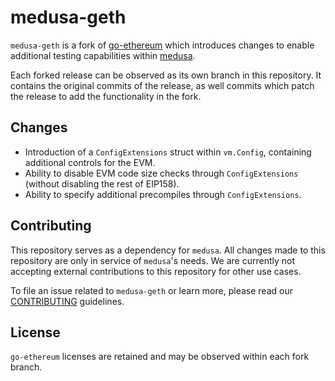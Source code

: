 # medusa-geth

`medusa-geth` is a fork of [go-ethereum](https://github.com/ethereum/go-ethereum) which introduces changes to enable additional testing capabilities within [medusa](https://github.com/crytic/medusa).

Each forked release can be observed as its own branch in this repository. It contains the original commits of the release, as well commits which patch the release to add the functionality in the fork.


## Changes

- Introduction of a `ConfigExtensions` struct within `vm.Config`, containing additional controls for the EVM.
- Ability to disable EVM code size checks through `ConfigExtensions` (without disabling the rest of EIP158).
- Ability to specify additional precompiles through  `ConfigExtensions`.

## Contributing

This repository serves as a dependency for `medusa`. All changes made to this repository are only in service of `medusa`'s needs. We are currently not accepting external contributions to this repository for other use cases. 

To file an issue related to `medusa-geth` or learn more, please read our [CONTRIBUTING](./CONTRIBUTING.md) guidelines.

## License

`go-ethereum` licenses are retained and may be observed within each fork branch.

